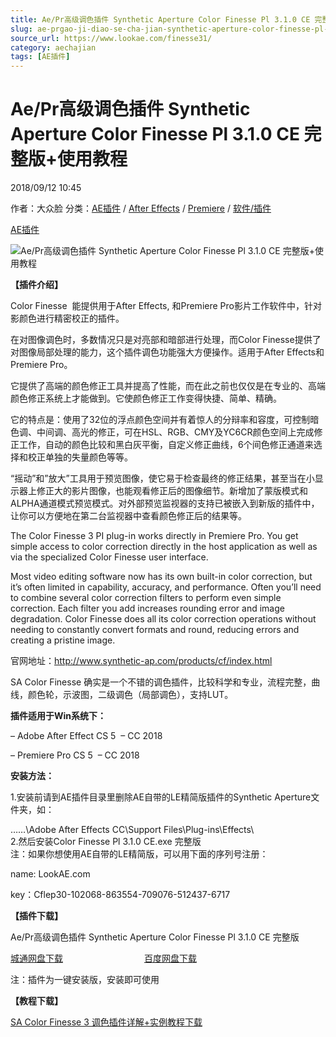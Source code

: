```yaml
---
title: Ae/Pr高级调色插件 Synthetic Aperture Color Finesse Pl 3.1.0 CE 完整版+使用教程
slug: ae-prgao-ji-diao-se-cha-jian-synthetic-aperture-color-finesse-pl-3-1-0-ce-wan-zheng-ban-shi-yong-jiao-cheng
source_url: https://www.lookae.com/finesse31/
category: aechajian
tags: [AE插件]
---
```

# Ae/Pr高级调色插件 Synthetic Aperture Color Finesse Pl 3.1.0 CE 完整版+使用教程

2018/09/12 10:45

作者：大众脸
分类：[AE插件](https://www.lookae.com/after-effects/aechajian/) / [After Effects](https://www.lookae.com/after-effects/) / [Premiere](https://www.lookae.com/qitarjcj/premierezy/) / [软件/插件](https://www.lookae.com/qitarjcj/)

[AE插件](https://www.lookae.com/tag/ae%e6%8f%92%e4%bb%b6/)

![Ae/Pr高级调色插件 Synthetic Aperture Color Finesse Pl 3.1.0 CE 完整版+使用教程](https://www.lookae.com/wp-content/uploads/2016/10/Color-Finesse-Pl-.jpg "Ae/Pr高级调色插件 Synthetic Aperture Color Finesse Pl 3.1.0 CE 完整版+使用教程-LookAE.com")

**【插件介绍】**

Color Finesse  能提供用于After Effects, 和Premiere Pro影片工作软件中，针对影颜色进行精密校正的插件。

在对图像调色时，多数情况只是对亮部和暗部进行处理，而Color Finesse提供了对图像局部处理的能力，这个插件调色功能强大方便操作。适用于After Effects和Premiere Pro。

它提供了高端的颜色修正工具并提高了性能，而在此之前也仅仅是在专业的、高端颜色修正系统上才能做到。它使颜色修正工作变得快捷、简单、精确。

它的特点是：使用了32位的浮点颜色空间并有着惊人的分辩率和容度，可控制暗色调、中间调、高光的修正，可在HSL、RGB、CMY及YC6CR颜色空间上完成修正工作，自动的颜色比较和黑白灰平衡，自定义修正曲线，6个间色修正通道来选择和校正单独的失量颜色等等。

“摇动”和”放大”工具用于预览图像，使它易于检查最终的修正结果，甚至当在小显示器上修正大的影片图像，也能观看修正后的图像细节。新增加了蒙版模式和ALPHA通道模式预览模式。对外部预览监视器的支持已被嵌入到新版的插件中，让你可以方便地在第二台监视器中查看颜色修正后的结果等。

The Color Finesse 3 PI plug-in works directly in Premiere Pro. You get simple access to color correction directly in the host application as well as via the specialized Color Finesse user interface.

Most video editing software now has its own built-in color correction, but it’s often limited in capability, accuracy, and performance. Often you’ll need to combine several color correction filters to perform even simple correction. Each filter you add increases rounding error and image degradation. Color Finesse does all its color correction operations without needing to constantly convert formats and round, reducing errors and creating a pristine image.

官网地址：http://www.synthetic-ap.com/products/cf/index.html

SA Color Finesse 确实是一个不错的调色插件，比较科学和专业，流程完整，曲线，颜色轮，示波图，二级调色（局部调色），支持LUT。

**插件适用于Win系统下：**

– Adobe After Effect CS 5  – CC 2018

– Premiere Pro CS 5  – CC 2018

**安装方法：**

1.安装前请到AE插件目录里删除AE自带的LE精简版插件的Synthetic Aperture文件夹，如：

……\Adobe After Effects CC\Support Files\Plug-ins\Effects\  
2.然后安装Color Finesse Pl 3.1.0 CE.exe 完整版  
注：如果你想使用AE自带的LE精简版，可以用下面的序列号注册：

name: LookAE.com

key：Cflep30-102068-863554-709076-512437-6717

**【插件下载】**

Ae/Pr高级调色插件 Synthetic Aperture Color Finesse Pl 3.1.0 CE 完整版

[城通网盘下载](https://lookae.ctfile.com/fs/680462-309477237)                                 [百度网盘下载](https://pan.baidu.com/s/1d1-tE47xyko1RJuvKA4tnQ)

注：插件为一键安装版，安装即可使用

**【教程下载】**

[SA Color Finesse 3 调色插件详解+实例教程下载](https://www.lookae.com/ssa-cf3t/)
